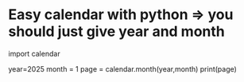 # Easy calendar with python => you should just give year and month

import calendar

year=2025
month = 1
page = calendar.month(year,month)
print(page)
